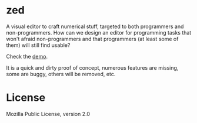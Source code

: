 # zed
A visual editor to craft numerical stuff, targeted to both programmers
and non-programmers. How can we design an editor for programming tasks that
won't afraid non-programmers and that programmers (at least some of them) will
still find usable?

Check the [demo](http://nnodot.github.io/zed/app.html).

It is a quick and dirty proof of concept, numerous features are missing, some
are buggy, others will be removed, etc.

# License
Mozilla Public License, version 2.0
